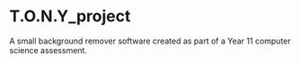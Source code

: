 # T.O.N.Y_project
A small background remover software created as part of a Year 11 computer science assessment.

